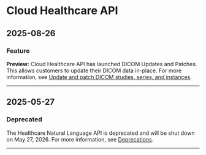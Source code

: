 # Cloud Healthcare API

## 2025-08-26

### Feature

**Preview:** Cloud Healthcare API has launched DICOM Updates and Patches. This
allows customers to update their DICOM data in-place. For more information, see
[Update and patch DICOM studies, series, and instances](https://cloud.google.com/healthcare-api/docs/how-tos/dicom-update-patch).

---
## 2025-05-27

### Deprecated

The Healthcare Natural Language API is deprecated and will be shut down
on May 27, 2026. For more information, see
[Deprecations](https://cloud.google.com/healthcare-api/docs/deprecations/).

---
